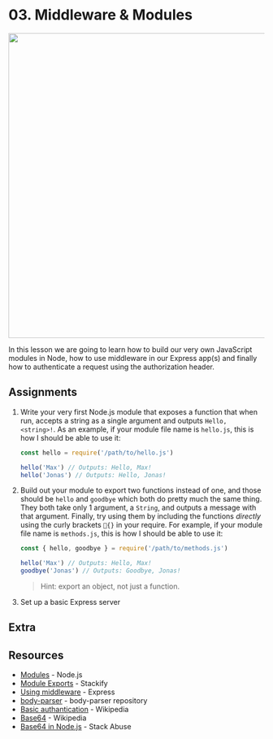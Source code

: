 # 03. Middleware & Modules
<img src="https://media.giphy.com/media/8vtv7AmxLzjLXp19Ds/giphy.gif" width="600">

In this lesson we are going to learn how to build our very own JavaScript modules in Node, how to use middleware in our Express app(s) and finally how to authenticate a request using the authorization header.

## Assignments

1.
    Write your very first Node.js module that exposes a function that when run, accepts a string as a single argument and outputs `Hello, <string>!`. As an example, if your module file name is `hello.js`, this is how I should be able to use it:
    ```javascript
    const hello = require('/path/to/hello.js')

    hello('Max') // Outputs: Hello, Max!
    hello('Jonas') // Outputs: Hello, Jonas!
    ```

2.
    Build out your module to export two functions instead of one, and those should be `hello` and `goodbye` which both do pretty much the same thing. They both take only 1 argument, a `String`, and outputs a message with that argument. Finally, try using them by including the functions *directly* using the curly brackets `{}` in your require. For example, if your module file name is `methods.js`, this is how I should be able to use it:
    ```javascript
    const { hello, goodbye } = require('/path/to/methods.js')

    hello('Max') // Outputs: Hello, Max!
    goodbye('Jonas') // Outputs: Goodbye, Jonas!
    ```

    > Hint: export an object, not just a function.

3.
    Set up a basic Express server



## Extra

## Resources

- [Modules](https://nodejs.org/api/modules.html) - Node.js
- [Module Exports](https://stackify.com/node-js-module-exports/) - Stackify
- [Using middleware](https://expressjs.com/en/guide/using-middleware.html) - Express
- [body-parser](https://github.com/expressjs/body-parser) - body-parser repository
- [Basic authantication](https://en.wikipedia.org/wiki/Basic_access_authentication) - Wikipedia
- [Base64](https://en.wikipedia.org/wiki/Base64) - Wikipedia
- [Base64 in Node.js](https://stackabuse.com/encoding-and-decoding-base64-strings-in-node-js/) - Stack Abuse